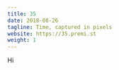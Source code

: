 ```yaml
---
title: 35
date: 2018-08-26
tagline: Time, captured in pixels
website: https://35.premi.st
weight: 1
---
```


Hi
